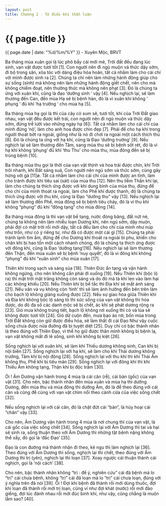 ```yaml
---
layout: post
title: Chương 2 - Tứ điều khí thần luận
---
```


{{ page.title }}
================
<p class="meta">{{ page.date | date: "%d/%m/%Y" }} - Xuyên Mộc, BRVT</p>

Ba tháng mùa xuân gọi là lúc phô bầy cái mới mẻ, Trời đất đều đang lúc sinh, vạn vật được tươi tốt [1]. Con người nên đi ngủ muộn và thức dậy sớm, đi bộ trong sân, xõa tóc với dáng điệu hòa hoãn, tất cả nhằm làm cho cái chí với mình được sinh ra [2]. Chúng ta chỉ nên làm những hành động giúp cho sự sống (sinh)  mà không nên làm những hành động giết chết, nên cho mà không chiếm đoạt, nên thưởng thức mà không nên phạt [3]. Đó là chúng ta ứng với xuân khí, cũng là đạo ‘dưỡng sinh ‘ vậy [4]. Nếu nghịch lại, sẽ làm thương đến Can, đến mùa Hạ sẽ bị bệnh hàn, đó là vì xuân khí không ‘ phụng ‘ đủ khí ‘hạ trưởng ‘ cho mùa hạ [5].

Ba tháng mùa hạ gọi là thì của cây cỏ sum sê, tươi tốt, khí của Trời Đất giao nhau, vạn vật đều được kết trái, con người nên đi ngủ muộn và thức dậy sớm, đừng trễ lười vào những ngày hạ [6]ï. Tất cả nhằm làm cho cái chí của mình đừng ‘nộ’, làm cho anh hoa được chín đẹp [7]. Phải để cho hạ khí trong người thoát bớt ra ngoài, giống như là nó đi chơi ra ngoài một cách thích thú [8]. Đó là chúng ta ứng với hạ khí, cũng là Đạo ‘dưỡng trưởng’ [9]. Nếu nghịch lại sẽ làm thương đến Tâm, sang mùa thu sẽ bị bệnh sốt rét, đó là vì hạ khí không ‘phụng’ đủ khí ‘thu Thu’ cho mùa thu, mùa đông đến sẽ bị trúng bệnh [10].

Ba tháng mùa thu gọi là thời của vạn vật thịnh và hoa trái được chín, khí Trời trôi nhanh, khí Đất sáng suả, Con người nên ngủ sớm và thức sớm, cùng gây hứng với gà [11]ø. Tất cả nhằm làm cho cái chí của mình được an tĩnh, làm cho tránh được khí tiêu sai (sát) của mùa thu [12]. Nên thu liễm Thần khí lại, làm cho chúng ta thích ứng được với khí dung bình của mùa thu, đừng để cho chí của mình thoát ra ngoài, làm cho Phế khí được thanh, đó là chúng ta thích ứng được với thu khí, cũng là Đạo “dưỡng thu” vậy [13]. Nếu nghịch lại sẽ làm thương đến Phế, mùa đông sẽ bị bệnh tiêu chảy, đó là vì thu khí không “phụng” đủ khí “đông tạng” cho mùa đông [14].

Ba tháng mùa đông là thì vạn vật bế tạng, nước đóng băng, đất nứt nẻ, chúng ta không nên làm nhiễu loạn Dương khí,  nên ngủ sớm, dậy muộn, phải đợi có mặt trời rồi mới dậy, tất cả đều làm cho chí của mình như núp như trốn, như có ý riêng tư, như đã có được một cái gì [15]. Chúng ta phải tránh lạnh tìm ấm, đừng để cho Dương khí thoát ra ngoài bì phu, khiến cho chân khí bị hao tổn một cách nhanh chóng, đó là chúng ta thích ứng được với đông khí, cũng là Đạo ‘dưỡng tạng’[16]. Nếu nghịch lại sẽ làm thương đến Thận, đến mùa xuân sẽ bị bệnh ‘nuy quyết’, đó là vì đông khí không “phụng” đủ khí “xuân sinh” cho mùa xuân [17].

Thiên khí trong sạch và sáng sủa [18]. Thiên Đức ẩn tạng và vận hành không ngừng, cho nên không cần phải đi xuống [19]. Nếu Thiên khí (bộc lộ ra) thì mặt trời mặt trăng không còn sáng và do đó mà tà khí len vào làm hại các không khiếu [20]. Nếu Thiên khí bị bế tắc thì Địa khí sẽ mất ánh sáng [21]. Nếu vân và vụ không còn ‘tinh’ thì sẽ làm ảnh hưởng đến bên trên làm cho bạch lộ không giáng xuống được [22]. Nếu sự giao hòa giữa Thiên khí và Địa khí không bộc lộ sáng tỏ thì sức sống của vạn vật không thi hóa được, do đó đa số các danh mộc sẽ bị chết, ác khí sẽ phát dương rộng ra [23]. Gió mưa không trúng tiết, bạch lộ không rơi xuống thì cỏ và lúa sẽ không được tươi tốt [24]. Gió dữ cuộn đến, mưa bạo ào rơi, bốn mùa trong Trời Đất không còn giữ được điều hòa, sẽ làm thất đi cái Đạo Như vậy cuộc sống chưa được nửa đường đã bị tuyệt diệt [25]. Duy chỉ có bậc thánh nhân là theo đúng với Thiên Đạo, vì thế họ giữ được thân mình không bị bệnh lạ, vạn vật không mất đi lẽ sống, sinh khí không bị kiệt [26].

Sống nghịch lại với xuân khí, sẽ làm khí Thiếu dương không sinh, Can khí bị nội biến [27]. Sống nghịch lại với hạ khí, sẽ làm cho khí Thái dương không trưởng, Tâm khí bị nội động [28]. Sống nghịch lại với thu khí thì khí Thái Âm không thu, Phế khí bị tiêu mãn [29]. Sống nghịch lại với đông khí thì khí Thiếu Âm không tạng, Thận khí bị độc trầm [30].

Ôi ! Âm Dương vận hành trong 4 mùa là cái căn (rễ), cái bản (gốc) của vạn vật [31]. Cho nên, bậc thánh nhân đến mùa xuân và mùa hạ thì dưỡng Dương, đến mùa thu và mùa đông thì dưỡng Âm, đó là để theo đúng với cái căn và cũng để cùng với vạn vật chìm nổi theo cánh cửa của việc sống chết [32].

Nếu sống nghịch lại với cái căn, đó là chặt đứt cái “bản”, là hủy hoại cái “chân” vậy [33].

Cho nên, Âm Dương vận hành trong 4 mùa là nơi chung thỉ của vạn vật, là cái gốc của việc sống chết [34]. Sống nghịch lại với Âm Dương thì tai và hại sẽ sinh ra, sống thuận theo với Âm Dương thì những tật bệnh nặng không thể xẩy, đó gọi là ‘đắc Đạo’ [35].

Đạo là con đường mà thánh nhân đi theo, kẻ ngu thì làm nghịch lại [36]. Theo đúng với Âm Dương thì sống, nghịch lại thì chết, theo đúng với Âm Dương thì trị (yên), nghịch lại thì loạn [37]. Xoay ngược cái thuận thành cái nghịch, gọi là ‘nội cách’ [38].

Cho nên, bậc thánh nhân không “trị : để ý, nghiên cứu” cái đã bệnh mà lo “trị” cái chưa bệnh, không “trị” cái đã loạn mà lo “trị” cái chưa loạn, đúng với ý nghĩa trên đã nói [39]. Ôi ! Đợi khi bệnh đã thành rồi mới dùng thuốc, đợi khi loạn đã thành rồi mới trị loạn, cũng ví như đợi khát (nước) rồi mới đào giếng, đợi lúc đánh nhau rồi mới đúc binh khí, như vậy, cũng chẳng là muộn lắm sao? [40].

